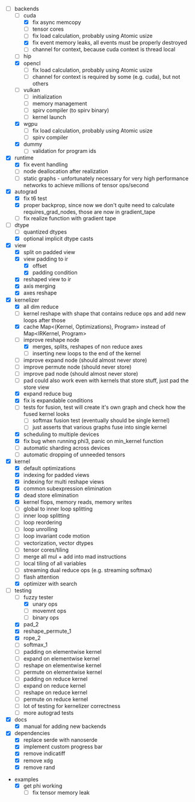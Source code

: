 - [ ] backends
  - [ ] cuda
    - [x] fix async memcopy
    - [ ] tensor cores
    - [ ] fix load calculation, probably using Atomic usize
    - [x] fix event memory leaks, all events must be properly destroyed
    - [ ] channel for context, because cuda context is thread local
  - [ ] hip
  - [x] opencl
    - [ ] fix load calculation, probably using Atomic usize
    - [ ] channel for context is required by some (e.g. cuda), but not others
  - [ ] vulkan
    - [ ] initialization
    - [ ] memory management
    - [ ] spirv compiler (to spirv binary)
    - [ ] kernel launch
  - [x] wgpu
    - [ ] fix load calculation, probably using Atomic usize
    - [ ] spirv compiler
  - [x] dummy
    - [ ] validation for program ids
- [x] runtime
  - [x] fix event handling
  - [ ] node deallocation after realization
  - [ ] static graphs - unfortunately necessary for very high performance networks to achieve millions of tensor ops/second
- [x] autograd
  - [x] fix t6 test
  - [x] proper backprop, since now we don't quite need to calculate requires_grad_nodes, those are now in gradient_tape
  - [ ] fix realize function with gradient tape
- [ ] dtype
  - [ ] quantized dtypes
  - [x] optional implicit dtype casts
- [x] view
  - [x] split on padded view
  - [x] view padding to ir
    - [x] offset
    - [x] padding condition
  - [x] reshaped view to ir
  - [x] axis merging
  - [x] axes reshape
- [x] kernelizer
  - [x] all dim reduce
  - [ ] kernel reshape with shape that contains reduce ops and add new loops after those
  - [x] cache Map<(Kernel, Optimizations), Program> instead of Map<IRKernel, Program>
  - [ ] improve reshape node
    - [x] merges, splits, reshapes of non reduce axes
    - [ ] inserting new loops to the end of the kernel
  - [ ] improve expand node (should almost never store)
  - [ ] improve permute node (should never store)
  - [ ] improve pad node (should almost never store)
  - [ ] pad could also work even with kernels that store stuff, just pad the store view
  - [x] expand reduce bug
  - [x] fix is expandable conditions
  - [ ] tests for fusion, test will create it's own graph and check how the fused kernel looks
    - [ ] softmax fusion test (eventually should be single kernel)
    - [ ] just asserts that various graphs fuse into single kernel
  - [x] scheduling to multiple devices
  - [x] fix bug when running phi3, panic on min_kernel function
  - [ ] automatic sharding across devices
  - [ ] automatic dropping of unneeded tensors
- [x] kernel
  - [x] default optimizations
  - [x] indexing for padded views
  - [x] indexing for multi reshape views
  - [x] common subexpression elimination
  - [x] dead store elimination
  - [x] kernel flops, memory reads, memory writes
  - [ ] global to inner loop splitting
  - [ ] inner loop splitting
  - [ ] loop reordering
  - [ ] loop unrolling
  - [ ] loop invariant code motion
  - [ ] vectorization, vector dtypes
  - [ ] tensor cores/tiling
  - [ ] merge all mul + add into mad instructions
  - [ ] local tiling of all variables
  - [ ] streaming dual reduce ops (e.g. streaming softmax)
  - [ ] flash attention
  - [x] optimizer with search
- [ ] testing
  - [ ] fuzzy tester
    - [x] unary ops
    - [ ] movemnt ops
    - [ ] binary ops
  - [x] pad_2
  - [x] reshape_permute_1
  - [x] rope_2
  - [ ] softmax_1
  - [ ] padding on elementwise kernel
  - [ ] expand on elementwise kernel
  - [ ] reshape on elementwise kernel
  - [ ] permute on elementwise kernel
  - [ ] padding on reduce kernel
  - [ ] expand on reduce kernel
  - [ ] reshape on reduce kernel
  - [ ] permute on reduce kernel
  - [ ] lot of testing for kernelizer correctness
  - [ ] more autograd tests

- [x] docs
  - [x] manual for adding new backends
- [x] dependencies
  - [x] replace serde with nanoserde
  - [x] implement custom progress bar
  - [x] remove indicatiff
  - [x] remove xdg
  - [x] remove rand

- examples
  - [x] get phi working
    - [ ] fix tensor memory leak
